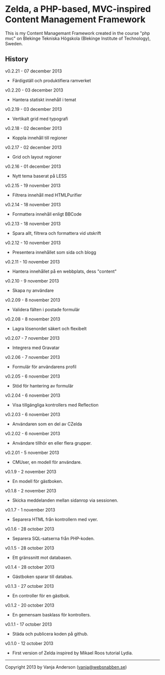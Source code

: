 Zelda, a PHP-based, MVC-inspired Content Management Framework
=============================================================

This is my Content Managemant Framework created in the course "php mvc" on Blekinge Tekniska Högskola (Blekinge Institute of Technology), Sweden.


History
-------
v0.2.21 - 07 december 2013

* Färdigställ och produktifiera ramverket

v0.2.20 - 03 december 2013

* Hantera statiskt innehåll i temat

v0.2.19 - 03 december 2013

* Vertikalt grid med typografi

v0.2.18 - 02 december 2013

* Koppla innehåll till regioner

v0.2.17 - 02 december 2013

* Grid och layout regioner

v0.2.16 - 01 december 2013

* Nytt tema baserat på LESS

v0.2.15 - 19 november 2013

* Filtrera innehåll med HTMLPurifier

v0.2.14 - 18 november 2013

* Formattera innehåll enligt BBCode

v0.2.13 - 18 november 2013

* Spara allt, filtrera och formattera vid utskrift

v0.2.12 - 10 november 2013

* Presentera innehållet som sida och blogg

v0.2.11 - 10 november 2013

* Hantera innehållet på en webbplats, dess "content"

v0.2.10 - 9 november 2013

* Skapa ny användare

v0.2.09 - 8 november 2013

* Validera fälten i postade formulär

v0.2.08 - 8 november 2013

* Lagra lösenordet säkert och flexibelt

v0.2.07 - 7 november 2013

* Integrera med Gravatar

v0.2.06 - 7 november 2013

* Formulär för användarens profil

v0.2.05 - 6 november 2013

* Stöd för hantering av formulär

v0.2.04 - 6 november 2013

* Visa tillgängliga kontrollers med Reflection

v0.2.03 - 6 november 2013

* Användaren som en del av CZelda

v0.2.02 - 6 november 2013

* Användare tillhör en eller flera grupper.

v0.2.01 - 5 november 2013

* CMUser, en modell för användare.

v0.1.9 - 2 november 2013

* En modell för gästboken.

v0.1.8 - 2 november 2013

* Skicka meddelanden mellan sidanrop via sessionen.

v0.1.7 - 1 november 2013

* Separera HTML från kontrollern med vyer.

v0.1.6 - 28 october 2013

* Separera SQL-satserna från PHP-koden.

v0.1.5 - 28 october 2013

* Ett gränssnitt mot databasen.

v0.1.4 - 28 october 2013

* Gästboken sparar till databas.

v0.1.3 - 27 october 2013

* En controller för en gästbok.

v0.1.2 - 20 october 2013

* En gemensam basklass för kontrollers.

v0.1.1 - 17 october 2013

* Städa och publicera koden på github.

v0.1.0 - 12 october 2013

* First version of Zelda inspired by Mikael Roos tutorial Lydia.

------------------------------------------------------
Copyright 2013 by Vanja Anderson (vanja@websnabben.se)